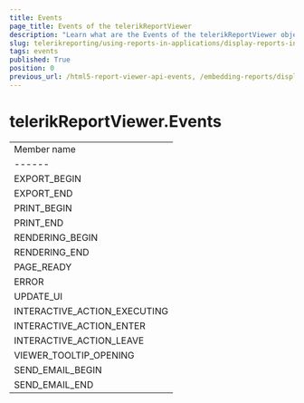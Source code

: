 ```yaml
---
title: Events
page_title: Events of the telerikReportViewer
description: "Learn what are the Events of the telerikReportViewer object in the Telerik Reporting HTML5 Report Viewer."
slug: telerikreporting/using-reports-in-applications/display-reports-in-applications/web-application/html5-report-viewer/api-reference/telerikreportviewer-namespace/events
tags: events
published: True
position: 0
previous_url: /html5-report-viewer-api-events, /embedding-reports/display-reports-in-applications/web-application/html5-report-viewer/api-reference/telerikreportviewer-namespace/
---
```


# telerikReportViewer.Events

|   |
| ------ |
| Member name |
| ------ |
|EXPORT_BEGIN|
|EXPORT_END|
|PRINT_BEGIN|
|PRINT_END|
|RENDERING_BEGIN|
|RENDERING_END|
|PAGE_READY|
|ERROR|
|UPDATE_UI|
|INTERACTIVE_ACTION_EXECUTING|
|INTERACTIVE_ACTION_ENTER|
|INTERACTIVE_ACTION_LEAVE|
|VIEWER_TOOLTIP_OPENING|
|SEND_EMAIL_BEGIN|
|SEND_EMAIL_END|

